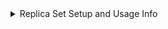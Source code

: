 <details>
  <summary>Replica Set Setup and Usage Info</summary>

### Replica Set Initialization

When you run `rs.initiate()` for the first time, MongoDB creates a replica set configuration and your node becomes the PRIMARY.

Example output:

```json
{
  "info2": "no configuration specified. Using a default configuration for the set",
  "me": "localhost:27017",
  "ok": 1
}
```

### How to do it?

#### 1. Stop the currently running MongoDB server

If MongoDB is running as a service, you need to stop it first.

- On **Windows** (if installed as a service):

```powershell
net stop MongoDB
```

- On **Linux/macOS** (if running as a service):

```bash
sudo systemctl stop mongod
```

Or if you started it manually, just close the terminal or kill the process.

---

#### 2. Start MongoDB with replication enabled

You need to start `mongod` with the `--replSet` option.

Open a terminal and run:

```bash
mongod --dbpath /path/to/your/data --replSet rs0
```

- Replace `/path/to/your/data` with the actual path where your MongoDB data files are stored.
- `rs0` is the replica set name (you can choose any name, but `rs0` is common).

If you don’t know your data path, the default is usually:

- Windows: `C:\data\db`
- macOS/Linux: `/data/db`

If the folder doesn’t exist, create it first.

---

#### 3. Connect to MongoDB shell and initiate the replica set

Open another terminal and run:

```bash
mongosh
```

Then run:

```js
rs.initiate();
```

You should see a success message like:

```json
{
  "ok": 1
}
```

---

#### 4. Connect with MongoDB Compass

Now open MongoDB Compass and connect to:

```
mongodb://localhost:27017
```

You can now use the replica set features.

---

#### Optional: Make replication permanent (using config file)

If you want MongoDB to always start with replication enabled (so you don’t have to start it manually every time), edit the `mongod.conf` file:

- Find your `mongod.conf` file (common locations):

  - Windows: `C:\Program Files\MongoDB\Server\<version>\bin\mongod.cfg`
  - Linux/macOS: `/etc/mongod.conf`

- Add or edit the replication section:

```yaml
replication:
  replSetName: "rs0"
```

- Save the file and restart the MongoDB service:

```bash
sudo systemctl restart mongod
```

or on Windows:

```powershell
net stop MongoDB
net start MongoDB
```

---

### Do I need to run `rs.initiate()` every time?

**No!** Once the replica set is initiated and MongoDB is started with replication enabled, the configuration is saved on disk.

You only need to run `rs.initiate()` once.

### What you _do_ need to do every time:

- Start MongoDB with the replication option enabled, either by:

  - Starting `mongod` with the `--replSet rs0` option, or
  - Configuring `mongod.conf` with:

  ```yaml
  replication:
    replSetName: "rs0"
  ```

- Then start or restart MongoDB normally.

### What happens if you start MongoDB without replication enabled?

- The replica set config is ignored.
- You will get errors if you try to run `rs.initiate()` again.

### Summary

| Scenario                                 | Action Needed on Restart       |
| ---------------------------------------- | ------------------------------ |
| Start MongoDB with `--replSet`           | No need to run `rs.initiate()` |
| Start MongoDB without `--replSet`        | Must run `rs.initiate()` again |
| Configure `mongod.conf` with replSetName | No need to run `rs.initiate()` |

---

If you want to avoid running `rs.initiate()` manually every time, configure replication in your `mongod.conf` and restart MongoDB.

</details>
